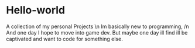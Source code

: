 # Hello-world
A collection of my personal Projects
\n Im basically new to programming,
/n And one day I hope to move into game dev.
But maybe one day ill find ill be captivated and want to code for something else.
